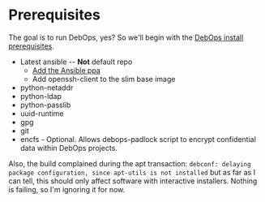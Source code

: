 # Prerequisites
The goal is to run DebOps, yes? So we'll begin with the [DebOps install prerequisites][1].
* Latest ansible -- **Not** default repo
   * [Add the Ansible ppa][2]
   * Add openssh-client to the slim base image
* python-netaddr
* python-ldap
* python-passlib
* uuid-runtime
* gpg
* git
* encfs - Optional. Allows debops-padlock script to encrypt confidential data within DebOps projects.

Also, the build complained during the apt transaction:
`debconf: delaying package configuration, since apt-utils is not installed` but as far as I can tell, this should only affect software with interactive installers. Nothing is failing, so I'm ignoring it for now.


[1]: https://docs.debops.org/en/latest/debops-tools/docs/installation.html#debops-tools-ref-prerequisites
[2]: http://docs.ansible.com/ansible/latest/intro_installation.html#latest-releases-via-apt-debian
